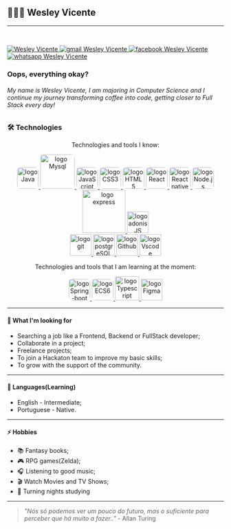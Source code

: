 ## 👨🏻‍💻 Wesley Vicente
---
</br>

<p align="left">
    <a href="https://br.linkedin.com/in/wesleyvicen">
        <img 
            alt="Wesley Vicente" 
            src="https://img.shields.io/badge/-Wesley%20Vicente-%230077b5?style=flat-square&logo=linkedin">
    </a>
    <a href="mailto:wesleyperfio01@gmail.com">
        <img 
            alt="gmail Wesley Vicente" 
            src="https://img.shields.io/badge/Gmail-%23c14438?style=flat-square&logo=gmail&logoColor=white">
    </a>
    <a href="https://www.facebook.com/WesleyVicen1535">
        <img 
            alt="facebook Wesley Vicente" 
            src="https://img.shields.io/badge/-Wesley%20Vicente-%234267b2?style=flat-square&logo=facebook&logoColor=white">
    </a>
    <a href="https://bit.ly/2EKRPWT">
        <img 
            alt="whatsapp Wesley Vicente" 
            src="https://img.shields.io/badge/-Wesley%20Vicente-%2325D366?style=flat-square&logo=whatsapp&logoColor=white">
    </a>
</p>

### Oops, everything okay?

<h6 align="left">
    My name is Wesley Vicente, I am majoring in Computer Science and I continue my journey transforming coffee into code, getting closer to Full Stack every day!
</h6>

### 🛠 Technologies

<p align="center">
Technologies and tools I know:

<p align="center">
<a href="https://docs.oracle.com/en/java/">
        <img 
            src="https://github.com/wesleyvicen/wesleyvicen/blob/master/assets/icon-java.png" 
            alt="logo Java"
            width="50px"
            style="border-radius: 8px;">
    </a>
    <a href="https://dev.mysql.com/doc/">
        <img 
            src="https://github.com/wesleyvicen/wesleyvicen/blob/master/assets/icon-mysql.svg" 
            alt="logo Mysql"
            width="80px"
            style="border-radius: 8px;">
    </a>
    <a href="https://www.javascript.com/">
        <img 
            src="https://github.com/wesleyvicen/wesleyvicen/blob/master/assets/icon-javascript.svg" 
            alt="logo JavaScript"
            width="50px"
            style="border-radius: 8px;">
    </a>
    <a href="https://developer.mozilla.org/en-US/docs/Web/CSS">
        <img 
            src="https://github.com/wesleyvicen/wesleyvicen/blob/master/assets/icon-css3.svg" 
            alt="logo CSS3"
            width="50px"
            style="border-radius: 8px;">
    </a>
    <a href="https://developer.mozilla.org/en-US/docs/Web/HTML">
        <img 
            src="https://github.com/wesleyvicen/wesleyvicen/blob/master/assets/icon-html5.svg" 
            alt="logo HTML5"
            width="50px"
            style="border-radius: 8px;">
    </a>
    <a href="https://reactjs.org/">
        <img 
            src="https://github.com/wesleyvicen/wesleyvicen/blob/master/assets/icon-react.svg"
            alt="logo React"
            width="50px"
            style="border-radius: 8px;">
    </a>
    <a href="https://reactnative.dev/">
        <img 
            src="https://github.com/wesleyvicen/wesleyvicen/blob/master/assets/icon-react-native.svg"
            alt="logo React native"
            width="50px"
            style="border-radius: 8px;">
    </a>
    <a href="https://nodejs.org/en/">
        <img 
            src="https://github.com/wesleyvicen/wesleyvicen/blob/master/assets/icon-nodejs.svg" 
            alt="logo Node.js"
            width="50px"
            style="border-radius: 8px;">
    </a>
    <a href="https://expressjs.com/">
        <img 
            src="https://github.com/wesleyvicen/wesleyvicen/blob/master/assets/icon-express2.png" 
            alt="logo express"
            width="100px">
    </a>
    <a href="https://adonisjs.com/docs/4.1/installation">
        <img 
            src="https://github.com/wesleyvicen/wesleyvicen/blob/master/assets/icon-adonisJS.jpg" 
            alt="logo adonisJS"
            width="50px">
    </a>
    </br>
    <a href="https://git-scm.com/">
        <img 
            src="https://github.com/wesleyvicen/wesleyvicen/blob/master/assets/icon-git.svg" 
            alt="logo git"
            width="50px">
    </a>
    <a href="https://www.postgresql.org/">
        <img 
            src="https://github.com/wesleyvicen/wesleyvicen/blob/master/assets/icon-postgresql.svg" 
            alt="logo postgreSQL"
            width="50px">
    </a>
    <a href="https://github.com/">
        <img 
            src="https://github.com/wesleyvicen/wesleyvicen/blob/master/assets/icon-gitHub2.svg" 
            alt="logo Github"
            width="50px">
    </a>
    <a href="https://code.visualstudio.com/">
        <img 
            src="https://github.com/wesleyvicen/wesleyvicen/blob/master/assets/icon-vscode.svg" 
            alt="logo Vscode"
            width="50px">
    </a>
</p>
<p align="center">
Technologies and tools that I am learning at the moment:
    <p align="center">
<a href="https://docs.spring.io/spring-boot/docs/current/reference/htmlsingle/">
        <img 
            src="https://github.com/wesleyvicen/wesleyvicen/blob/master/assets/icon-springboot.png" 
            alt="logo Spring-boot"
            width="50px"
            style="border-radius: 8px;">
    </a>
    <a href="http://www.ecma-international.org/ecma-262/6.0/">
        <img 
            src="https://github.com/wesleyvicen/wesleyvicen/blob/master/assets/icon-ecmascript6.svg" 
            alt="logo ECS6"
            width="50px"
            style="border-radius: 8px;">
    </a>
     <a href="https://www.typescriptlang.org/">
        <img 
            src="https://github.com/wesleyvicen/wesleyvicen/blob/master/assets/icon-typescript.png"
            alt="logo Typescript"
            width="56px">
    </a>
     <a href="https://www.figma.com/">
        <img 
            src="https://github.com/wesleyvicen/wesleyvicen/blob/master/assets/icon-figma.svg" 
            alt="logo Figma"
            width="50px">
    </a>
    </p>
</p>

---
#### 🚧 What I'm looking for

- Searching a job like a Frontend, Backend or FullStack developer;
- Collaborate in a project;
- Freelance projects;
- To join a Hackaton team to improve my basic skills;
- To grow with the support of the community.




---
#### 💬 Languages(Learning)

- English - Intermediate;
- Portuguese - Native.

---
#### ⚡ Hobbies

- 📚 Fantasy books;
- 🎮 RPG games(Zelda);
- 🎧 Listening to good music;
- 🎬 Watch Movies and TV Shows;
- 🧟 Turning nights studying

---

> *"Nós só podemos ver um pouco do futuro, mas o suficiente para perceber que há muito a fazer.."* - Allan Turing
